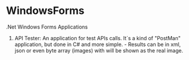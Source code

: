 # WindowsForms
.Net Windows Forms Applications

1. API Tester:  An application for test APIs calls. It´s a kind of "PostMan" application, but done in C# and more simple.
                - Results can be in xml, json or even byte array (images) with will be shown as the real image.
                
                
